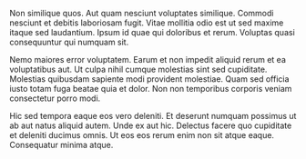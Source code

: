Non similique quos. Aut quam nesciunt voluptates similique. Commodi nesciunt et debitis laboriosam fugit. Vitae mollitia odio est ut sed maxime itaque sed laudantium. Ipsum id quae qui doloribus et rerum. Voluptas quasi consequuntur qui numquam sit.
 Nemo maiores error voluptatem. Earum et non impedit aliquid rerum et ea voluptatibus aut. Ut culpa nihil cumque molestias sint sed cupiditate. Molestias quibusdam sapiente modi provident molestiae. Quam sed officia iusto totam fuga beatae quia et dolor. Non non temporibus corporis veniam consectetur porro modi.
 Hic sed tempora eaque eos vero deleniti. Et deserunt numquam possimus ut ab aut natus aliquid autem. Unde ex aut hic. Delectus facere quo cupiditate et deleniti ducimus omnis. Ut eos eos rerum enim non sit atque eaque. Consequatur minima atque.